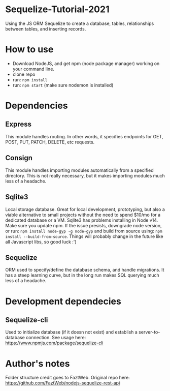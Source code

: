 # Sequelize-Tutorial-2021
Using the JS ORM Sequelize to create a database, tables, relationships between tables, and inserting records.

# How to use
- Download NodeJS, and get npm (node package manager) working on your command line.
- clone repo
- run: `npm install`
- run: `npm start` (make sure nodemon is installed)

# Dependencies

## Express
This module handles routing.  In other words, it specifies endpoints for GET, POST, PUT, PATCH, DELETE, etc requests.

## Consign
This module handles importing modules automatically from a specified directory.  This is not really necessary, but it makes importing modules much less of a headache.

## Sqlite3
Local storage database.  Great for local development, prototyping, but also a viable alternative to small projects without the need to spend $10/mo for a dedicated database or a VM.  Sqlite3 has problems installing in Node v14.  Make sure you update npm.  If the issue presists, downgrade node version, or run: `npm install node-gyp -g node-gyp` and build from source using: `npm install --build-from-source`.  Things will probably change in the future like all Javascript libs, so good luck :')

## Sequelize
ORM used to specify/define the database schema, and handle migrations.  It has a steep learning curve, but in the long run makes SQL querying much less of a headache.

# Development dependecies

## Sequelize-cli
Used to initialize database (if it doesn not exist) and establish a server-to-database connection.  See usage here: https://www.npmjs.com/package/sequelize-cli

# Author's notes

Folder structure credit goes to FaztWeb.  Original repo here: https://github.com/FaztWeb/nodejs-sequelize-rest-api
